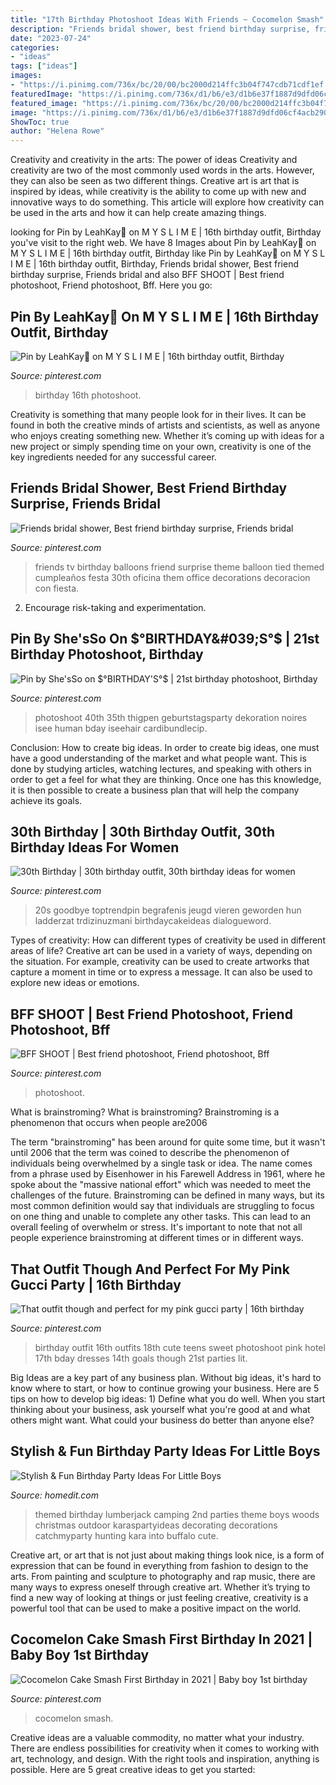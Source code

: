 ```yaml
---
title: "17th Birthday Photoshoot Ideas With Friends ~ Cocomelon Smash"
description: "Friends bridal shower, best friend birthday surprise, friends bridal"
date: "2023-07-24"
categories:
- "ideas"
tags: ["ideas"]
images:
- "https://i.pinimg.com/736x/bc/20/00/bc2000d214ffc3b04f747cdb71cdf1ef.jpg"
featuredImage: "https://i.pinimg.com/736x/d1/b6/e3/d1b6e37f1887d9dfd06cf4acb290c950.jpg"
featured_image: "https://i.pinimg.com/736x/bc/20/00/bc2000d214ffc3b04f747cdb71cdf1ef.jpg"
image: "https://i.pinimg.com/736x/d1/b6/e3/d1b6e37f1887d9dfd06cf4acb290c950.jpg"
ShowToc: true
author: "Helena Rowe"
---
```



Creativity and creativity in the arts: The power of ideas
Creativity and creativity are two of the most commonly used words in the arts. However, they can also be seen as two different things. Creative art is art that is inspired by ideas, while creativity is the ability to come up with new and innovative ways to do something. This article will explore how creativity can be used in the arts and how it can help create amazing things.

	

		
looking for Pin by LeahKay💍 on M Y S L I M E | 16th birthday outfit, Birthday you've visit to the right web. We have 8 Images about Pin by LeahKay💍 on M Y S L I M E | 16th birthday outfit, Birthday like Pin by LeahKay💍 on M Y S L I M E | 16th birthday outfit, Birthday, Friends bridal shower, Best friend birthday surprise, Friends bridal and also BFF SHOOT | Best friend photoshoot, Friend photoshoot, Bff. Here you go:
		
    
## Pin By LeahKay💍 On M Y S L I M E | 16th Birthday Outfit, Birthday

<img loading=lazy src="https://i.pinimg.com/736x/bc/20/00/bc2000d214ffc3b04f747cdb71cdf1ef.jpg" onerror="this.onerror=null;this.src='https://tse2.mm.bing.net/th?id=OIP._oFhRu6D3Yj3Jmzhubj5EAHaJ3&amp;pid=15.1';" alt="Pin by LeahKay💍 on M Y S L I M E | 16th birthday outfit, Birthday">

_Source: pinterest.com_

>birthday 16th photoshoot. 

	

Creativity is something that many people look for in their lives. It can be found in both the creative minds of artists and scientists, as well as anyone who enjoys creating something new. Whether it’s coming up with ideas for a new project or simply spending time on your own, creativity is one of the key ingredients needed for any successful career.

    
## Friends Bridal Shower, Best Friend Birthday Surprise, Friends Bridal

<img loading=lazy src="https://i.pinimg.com/originals/a0/32/a9/a032a9a4e18e889bcf831dceac1c2bf8.jpg" onerror="this.onerror=null;this.src='https://tse2.mm.bing.net/th?id=OIP.LqPfVxxhkChTYGMKFNutFwHaJ3&amp;pid=15.1';" alt="Friends bridal shower, Best friend birthday surprise, Friends bridal">

_Source: pinterest.com_

>friends tv birthday balloons friend surprise theme balloon tied themed cumpleaños festa 30th oficina them office decorations decoracion con fiesta. 

	

2. Encourage risk-taking and experimentation.

    
## Pin By She&#039;sSo On $°BIRTHDAY&#039;S°$ | 21st Birthday Photoshoot, Birthday

<img loading=lazy src="https://i.pinimg.com/736x/d1/b6/e3/d1b6e37f1887d9dfd06cf4acb290c950.jpg" onerror="this.onerror=null;this.src='https://tse4.mm.bing.net/th?id=OIP.KQE8YqlEMZr6BB4PhhY6gAHaLG&amp;pid=15.1';" alt="Pin by She&#039;sSo on $°BIRTHDAY&#039;S°$ | 21st birthday photoshoot, Birthday">

_Source: pinterest.com_

>photoshoot 40th 35th thigpen geburtstagsparty dekoration noires isee human bday iseehair cardibundlecip. 

	

Conclusion: How to create big ideas.
In order to create big ideas, one must have a good understanding of the market and what people want. This is done by studying articles, watching lectures, and speaking with others in order to get a feel for what they are thinking. Once one has this knowledge, it is then possible to create a business plan that will help the company achieve its goals.

    
## 30th Birthday | 30th Birthday Outfit, 30th Birthday Ideas For Women

<img loading=lazy src="https://i.pinimg.com/736x/b6/93/99/b6939921abfe9d77e9c3b4772d88c8d1.jpg" onerror="this.onerror=null;this.src='https://tse2.mm.bing.net/th?id=OIP.R15IILNFMdPDh28HvwZDOAHaLt&amp;pid=15.1';" alt="30th Birthday | 30th birthday outfit, 30th birthday ideas for women">

_Source: pinterest.com_

>20s goodbye toptrendpin begrafenis jeugd vieren geworden hun ladderzat trdizinuzmani birthdaycakeideas dialogueword. 

	

Types of creativity: How can different types of creativity be used in different areas of life?
Creative art can be used in a variety of ways, depending on the situation. For example, creativity can be used to create artworks that capture a moment in time or to express a message. It can also be used to explore new ideas or emotions.

    
## BFF SHOOT | Best Friend Photoshoot, Friend Photoshoot, Bff

<img loading=lazy src="https://i.pinimg.com/736x/8a/86/e3/8a86e35de24410c4b21041c2909635f7--barefoot-girls-bff.jpg" onerror="this.onerror=null;this.src='https://tse3.mm.bing.net/th?id=OIP.t5AoSOy-ZMl0ryyoypHQKwHaJE&amp;pid=15.1';" alt="BFF SHOOT | Best friend photoshoot, Friend photoshoot, Bff">

_Source: pinterest.com_

>photoshoot. 

	

What is brainstroming?
What is brainstroming? Brainstroming is a phenomenon that occurs when people are2006

The term "brainstroming" has been around for quite some time, but it wasn't until 2006 that the term was coined to describe the phenomenon of individuals being overwhelmed by a single task or idea. The name comes from a phrase used by Eisenhower in his Farewell Address in 1961, where he spoke about the "massive national effort" which was needed to meet the challenges of the future. Brainstroming can be defined in many ways, but its most common definition would say that individuals are struggling to focus on one thing and unable to complete any other tasks. This can lead to an overall feeling of overwhelm or stress. It's important to note that not all people experience brainstroming at different times or in different ways.

    
## That Outfit Though And Perfect For My Pink Gucci Party | 16th Birthday

<img loading=lazy src="https://i.pinimg.com/originals/0d/23/80/0d23804ca838eb640355b5ed8b5c133e.jpg" onerror="this.onerror=null;this.src='https://tse1.mm.bing.net/th?id=OIP.WU-nSzLBm8PhWPloHA1j7QHaKL&amp;pid=15.1';" alt="That outfit though and perfect for my pink gucci party | 16th birthday">

_Source: pinterest.com_

>birthday outfit 16th outfits 18th cute teens sweet photoshoot pink hotel 17th bday dresses 14th goals though 21st parties lit. 

	

Big Ideas are a key part of any business plan. Without big ideas, it's hard to know where to start, or how to continue growing your business. Here are 5 tips on how to develop big ideas: 1) Define what you do well. When you start thinking about your business, ask yourself what you're good at and what others might want. What could your business do better than anyone else?

    
## Stylish &amp; Fun Birthday Party Ideas For Little Boys

<img loading=lazy src="http://cdn.homedit.com/wp-content/uploads/2015/03/Lumberjack-party-themed.jpg" onerror="this.onerror=null;this.src='https://tse4.mm.bing.net/th?id=OIP.FJRL7m_X7cTd-Rn1ejfeSgHaLE&amp;pid=15.1';" alt="Stylish &amp; Fun Birthday Party Ideas For Little Boys">

_Source: homedit.com_

>themed birthday lumberjack camping 2nd parties theme boys woods christmas outdoor karaspartyideas decorating decorations catchmyparty hunting kara into buffalo cute. 

	

Creative art, or art that is not just about making things look nice, is a form of expression that can be found in everything from fashion to design to the arts. From painting and sculpture to photography and rap music, there are many ways to express oneself through creative art. Whether it’s trying to find a new way of looking at things or just feeling creative, creativity is a powerful tool that can be used to make a positive impact on the world.

    
## Cocomelon Cake Smash First Birthday In 2021 | Baby Boy 1st Birthday

<img loading=lazy src="https://i.pinimg.com/736x/b1/32/54/b132544d40e98d61ad0af6190b4cade6.jpg" onerror="this.onerror=null;this.src='https://tse3.mm.bing.net/th?id=OIP.tBPlaXFit8o6Rsjg7E0LRgHaE8&amp;pid=15.1';" alt="Cocomelon Cake Smash First Birthday in 2021 | Baby boy 1st birthday">

_Source: pinterest.com_

>cocomelon smash. 

	

Creative ideas are a valuable commodity, no matter what your industry. There are endless possibilities for creativity when it comes to working with art, technology, and design. With the right tools and inspiration, anything is possible. Here are 5 great creative ideas to get you started: 

